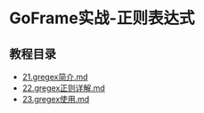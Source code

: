 # GoFrame实战-正则表达式

## 教程目录

* [21.gregex简介.md](21.gregex简介.md)
* [22.gregex正则详解.md](22.gregex正则详解.md)
* [23.gregex使用.md](23.gregex使用.md)

